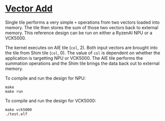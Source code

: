 <!---//===- README.md --------------------------*- Markdown -*-===//
//
// This file is licensed under the Apache License v2.0 with LLVM Exceptions.
// See https://llvm.org/LICENSE.txt for license information.
// SPDX-License-Identifier: Apache-2.0 WITH LLVM-exception
//
// Copyright (C) 2022, Advanced Micro Devices, Inc.
// 
//===----------------------------------------------------------------------===//-->

# <ins>Vector Add</ins>

Single tile performs a very simple `+` operations from two vectors loaded into memory. The tile then stores the sum of those two vectors back to external memory. This reference design can be run on either a RyzenAI NPU or a VCK5000. 

The kernel executes on AIE tile (`col`, 2). Both input vectors are brought into the tile from Shim tile (`col`, 0). The value of `col` is dependent on whether the application is targetting NPU or VCK5000. The AIE tile performs the summation operations and the Shim tile brings the data back out to external memory.

To compile and run the design for NPU:
```
make
make run
```

To compile and run the design for VCK5000:
```
make vck5000
./test.elf
```
